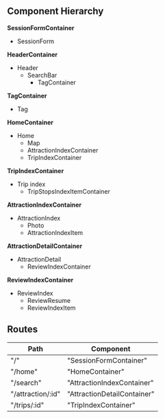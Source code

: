 ## Component Hierarchy

**SessionFormContainer**
 - SessionForm

**HeaderContainer**
- Header
  * SearchBar
    - TagContainer

**TagContainer**
- Tag

**HomeContainer**
- Home
  * Map
  - AttractionIndexContainer
  - TripIndexContainer

**TripIndexContainer**
- Trip index
  * TripStopsIndexItemContainer

**AttractionIndexContainer**
- AttractionIndex
  * Photo
  * AttractionIndexItem

**AttractionDetailContainer**
- AttractionDetail
  * ReviewIndexContainer

**ReviewIndexContainer**
- ReviewIndex
  - ReviewResume
  * ReviewIndexItem

## Routes

|Path                           | Component                   |
|-------------------------------|-----------------------------|
| "/"                           | "SessionFormContainer"      |
| "/home"                       | "HomeContainer"             |
| "/search"                     | "AttractionIndexContainer"  |
| "/attraction/:id"             | "AttractionDetailContainer" |
| "/trips/:id"                  | "TripIndexContainer"        |
